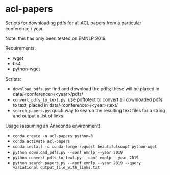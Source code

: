 # acl-papers

Scripts for downloading pdfs for all ACL papers from a particular conference / year

Note: this has only been tested on EMNLP 2019

Requirements:
- wget
- bs4
- python-wget

Scripts:
- `download_pdfs.py`: find and download the pdfs; these will be placed in data/\<conference>/\<year>/pdfs/
- `convert_pdfs_to_text.py`: use pdftotext to convert all downloaded pdfs to text, placed in data/\<conference>/\<year>/text/
- `search_papers.py`: quick way to search the resulting text files for a string and output a list of links

Usage (assuming an Anaconda environment):
- `conda create -n acl-papers python=3`
- `conda activate acl-papers`
- `conda install -c conda-forge request beautifulsoup4 python-wget`
- `python download_pdfs.py --conf emnlp --year 2019`
- `python convert_pdfs_to_text.py --conf emnlp --year 2019`
- `python search_papers.py --conf emnlp --year 2019 --query variational output_file_with_links.txt`

